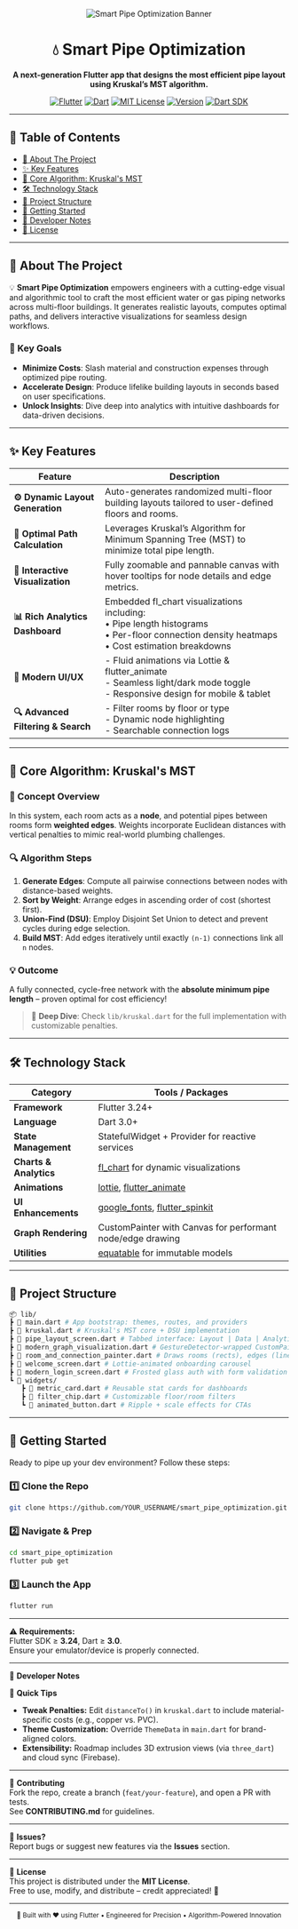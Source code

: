 <div align="center">

![Smart Pipe Optimization Banner](assets/smart_pipe_banner.png)

# 💧 Smart Pipe Optimization

**A next-generation Flutter app that designs the most efficient pipe layout using Kruskal’s MST algorithm.**

[![Flutter](https://img.shields.io/badge/Framework-Flutter-blue?logo=flutter&logoColor=white)](https://flutter.dev/)
[![Dart](https://img.shields.io/badge/Language-Dart-0175C2?logo=dart&logoColor=white)](https://dart.dev/)
[![MIT License](https://img.shields.io/badge/License-MIT-green.svg)](LICENSE)
[![Version](https://img.shields.io/badge/Version-1.0.0-purple)](https://github.com/YOUR_USERNAME/smart_pipe_optimization/releases/tag/1.0.0)
[![Dart SDK](https://img.shields.io/badge/Dart_SDK-3.0.0+-teal)](https://dart.dev/)

</div>

---

## 🧭 Table of Contents

- [📖 About The Project](#-about-the-project)
- [✨ Key Features](#-key-features)
- [🧠 Core Algorithm: Kruskal's MST](#-core-algorithm-kruskals-mst)
- [🛠️ Technology Stack](#️-technology-stack)
- [📂 Project Structure](#-project-structure)
- [🚀 Getting Started](#-getting-started)
- [📘 Developer Notes](#-developer-notes)
- [📜 License](#-license)

---

## 📖 About The Project

💡 **Smart Pipe Optimization** empowers engineers with a cutting-edge visual and algorithmic tool to craft the most efficient water or gas piping networks across multi-floor buildings. It generates realistic layouts, computes optimal paths, and delivers interactive visualizations for seamless design workflows.

### 🧩 Key Goals
- **Minimize Costs**: Slash material and construction expenses through optimized pipe routing.
- **Accelerate Design**: Produce lifelike building layouts in seconds based on user specifications.
- **Unlock Insights**: Dive deep into analytics with intuitive dashboards for data-driven decisions.

---

## ✨ Key Features

| Feature | Description |
|---------|-------------|
| **⚙️ Dynamic Layout Generation** | Auto-generates randomized multi-floor building layouts tailored to user-defined floors and rooms. |
| **🔗 Optimal Path Calculation** | Leverages Kruskal’s Algorithm for Minimum Spanning Tree (MST) to minimize total pipe length. |
| **🧭 Interactive Visualization** | Fully zoomable and pannable canvas with hover tooltips for node details and edge metrics. |
| **📊 Rich Analytics Dashboard** | Embedded fl_chart visualizations including:<br>• Pipe length histograms<br>• Per-floor connection density heatmaps<br>• Cost estimation breakdowns |
| **🎨 Modern UI/UX** | - Fluid animations via Lottie & flutter_animate<br>- Seamless light/dark mode toggle<br>- Responsive design for mobile & tablet |
| **🔍 Advanced Filtering & Search** | - Filter rooms by floor or type<br>- Dynamic node highlighting<br>- Searchable connection logs |

---

## 🧠 Core Algorithm: Kruskal's MST

### 🧩 Concept Overview
In this system, each room acts as a **node**, and potential pipes between rooms form **weighted edges**. Weights incorporate Euclidean distances with vertical penalties to mimic real-world plumbing challenges.

### 🔍 Algorithm Steps
1. **Generate Edges**: Compute all pairwise connections between nodes with distance-based weights.  
2. **Sort by Weight**: Arrange edges in ascending order of cost (shortest first).  
3. **Union-Find (DSU)**: Employ Disjoint Set Union to detect and prevent cycles during edge selection.  
4. **Build MST**: Add edges iteratively until exactly `(n-1)` connections link all `n` nodes.

### 💡 Outcome
A fully connected, cycle-free network with the **absolute minimum pipe length** – proven optimal for cost efficiency!

> 🔗 **Deep Dive**: Check `lib/kruskal.dart` for the full implementation with customizable penalties.

---

## 🛠️ Technology Stack

| Category | Tools / Packages |
|----------|------------------|
| **Framework** | Flutter 3.24+ |
| **Language** | Dart 3.0+ |
| **State Management** | StatefulWidget + Provider for reactive services |
| **Charts & Analytics** | [fl_chart](https://pub.dev/packages/fl_chart) for dynamic visualizations |
| **Animations** | [lottie](https://pub.dev/packages/lottie), [flutter_animate](https://pub.dev/packages/flutter_animate) |
| **UI Enhancements** | [google_fonts](https://pub.dev/packages/google_fonts), [flutter_spinkit](https://pub.dev/packages/flutter_spinkit) |
| **Graph Rendering** | CustomPainter with Canvas for performant node/edge drawing |
| **Utilities** | [equatable](https://pub.dev/packages/equatable) for immutable models |

---

## 📂 Project Structure

```bash
📦 lib/
┣ 📜 main.dart # App bootstrap: themes, routes, and providers
┣ 📜 kruskal.dart # Kruskal's MST core + DSU implementation
┣ 📜 pipe_layout_screen.dart # Tabbed interface: Layout | Data | Analytics
┣ 📜 modern_graph_visualization.dart # GestureDetector-wrapped CustomPainter canvas
┣ 📜 room_and_connection_painter.dart # Draws rooms (rects), edges (lines), & labels
┣ 📜 welcome_screen.dart # Lottie-animated onboarding carousel
┣ 📜 modern_login_screen.dart # Frosted glass auth with form validation
┗ 📁 widgets/
   ┣ 📜 metric_card.dart # Reusable stat cards for dashboards
   ┣ 📜 filter_chip.dart # Customizable floor/room filters
   ┗ 📜 animated_button.dart # Ripple + scale effects for CTAs
```

---

## 🚀 Getting Started

Ready to pipe up your dev environment? Follow these steps:

### 1️⃣ Clone the Repo
```bash
git clone https://github.com/YOUR_USERNAME/smart_pipe_optimization.git
```

### 2️⃣ Navigate & Prep
```bash
cd smart_pipe_optimization
flutter pub get
```

### 3️⃣ Launch the App
```bash
flutter run
```

---

⚠️ **Requirements:**  
Flutter SDK ≥ **3.24**, Dart ≥ **3.0**.  
Ensure your emulator/device is properly connected.

---

📘 **Developer Notes**

🧩 **Quick Tips**
- **Tweak Penalties:** Edit `distanceTo()` in `kruskal.dart` to include material-specific costs (e.g., copper vs. PVC).  
- **Theme Customization:** Override `ThemeData` in `main.dart` for brand-aligned colors.  
- **Extensibility:** Roadmap includes 3D extrusion views (via `three_dart`) and cloud sync (Firebase).

---

🔧 **Contributing**  
Fork the repo, create a branch (`feat/your-feature`), and open a PR with tests.  
See **CONTRIBUTING.md** for guidelines.

---

🐛 **Issues?**  
Report bugs or suggest new features via the **Issues** section.

---

📜 **License**  
This project is distributed under the **MIT License**.  
Free to use, modify, and distribute – credit appreciated! 🚀

---

<div align="center">
  <sub>💙 Built with ❤️ using Flutter • Engineered for Precision • Algorithm-Powered Innovation</sub>
</div>
